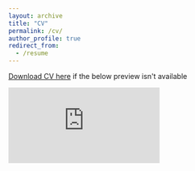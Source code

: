 ```yaml
---
layout: archive
title: "CV"
permalink: /cv/
author_profile: true
redirect_from:
  - /resume
---
```


[Download CV here](https://drive.google.com/file/d/1JaAonVGDhCdVi2WgTUHn_V8gt3HFDo5f/view?usp=sharing) if the below preview isn't available

<embed src="https://drive.google.com/file/d/1JaAonVGDhCdVi2WgTUHn_V8gt3HFDo5f/preview" type="application/pdf">
